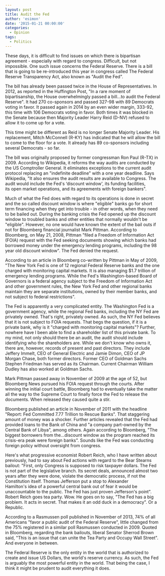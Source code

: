 ```yaml
---
layout: post
title: Audit the Fed
author: 'esimon'
date: '2015-01-21 00:00:00'
categories:
  - Opinion
tags:
  - Politics
---
```

These days, it is difficult to find issues on which there is bipartisan agreement - especially with regard to congress. Difficult, but not impossible. One such issue concerns the Federal Reserve. There is a bill that is going to be re-introduced this year in congress called The Federal Reserve Transparency Act, also known as "Audit the Fed". 

The bill has already been passed twice in the House of Representatives. In 2012, as reported in the Huffington Post, "In a rare moment of bipartisanship, the House overwhelmingly passed a bill…to audit the Federal Reserve". It had 270 co-sponsors and passed 327-98 with 89 Democrats voting in favor. It passed again in 2014 by an even wider margin, 333-92, this time with 106 Democrats voting in favor. Both times it was blocked in the Senate because then Majority Leader Harry Reid (D-NV) refused to allow it to come up for a vote. 

This time might be different as Reid is no longer Senate Majority Leader. His replacement, Mitch McConnell (R-KY) has indicated that he will allow the bill to come to the floor for a vote. It already has 89 co-sponsors including several Democrats - so far. 

The bill was originally proposed by former congressman Ron Paul (R-TX) in 2009. According to Wikipedia, it reforms the way audits are conducted by the US Comptroller General. It eliminates exceptions to the current audit protocol replacing an "indefinite deadline" with a one year deadline. Says Wikipedia, "It also ensures the audit results are available to Congress. The audit would include the Fed's ‘discount window', its funding facilities, its open market operations, and its agreements with foreign bankers".

Much of what the Fed does with regard to its operations is done in secret and the so called discount window is where "eligible" banks go for short term financing when they get into trouble - in other words, when they need to be bailed out. During the banking crisis the Fed opened up the discount window to troubled banks and other entities that normally wouldn't be "eligible". However, no one would have known the extent of the bail outs if not for Bloomberg financial journalist Mark Pittman. According to Bloomberg, on May 21, 2008, Pittman "filed a Freedom of Information Act (FOIA) request with the Fed seeking documents showing which banks had borrowed money under the emergency lending programs, including the 98 year old discount window". The Fed denied the request. 

According to an article in Bloomberg co-written by Pittman in May of 2009, "The New York Fed is one of 12 regional Federal Reserve banks and the one charged with monitoring capital markets. It is also managing $1.7 trillion of emergency lending programs. While the Fed's Washington-based Board of Governors is a federal agency subject to the Freedom of Information Act and other government rules, the New York Fed and other regional banks maintain they are separate institutions, owned by their member banks, and not subject to federal restrictions". 

The Fed is apparently a very complicated entity. The Washington Fed is a government agency, while the regional Fed banks, including the NY Fed are privately owned. That's right, privately owned. As such, the NY Fed believes that it is not subject to FOIA requests. That begs the question, if it is a private bank, why is it "charged with monitoring capital markets"? Further, nowhere have I been able to find a shareholder list of this private bank. To my mind, not only should there be an audit, the audit should include identifying who the shareholders are. While we don't know who owns it, there are, however, records of present and past directors. They include Jeffery Immelt, CEO of General Electric and Jamie Dimon, CEO of JP Morgan Chase, both former directors. Former CEO of Goldman Sachs Stephen Friedman has served as its Chairman. Current Chairman William Dudley has also worked at Goldman Sachs. 

Mark Pittman passed away in November of 2009 at the age of 52, but Bloomberg News pursued his FOIA request through the courts. After winning the initial court battle, Bloomberg had to eventually take the matter all the way to the Supreme Court to finally force the Fed to release the documents. When released they caused quite a stir. 

Bloomberg published an article in November of 2011 with the headline "Report: Fed Committed 7.77 Trillion to Rescue Banks". That staggering amount of money was a shocker. Further articles revealed that the Fed had provided loans to the Bank of China and "a company part-owned by the Central Bank of Libya", among others. Again according to Bloomberg, "The biggest borrowers from the…discount window as the program reached its crisis-era peak were foreign banks". Sounds like the Fed was conducting foreign policy without oversight from congress. 

Here's what progressive economist Robert Reich, who I have written about previously, had to say about Fed actions with regard to the Bear Stearns bailout: "First, only Congress is supposed to risk taxpayer dollars. The Fed is not part of the legislative branch. Its secret deals, announced almost two years after they were done, violate the democratic process, if not the Constitution itself. Thomas Jefferson put a stop to Alexander Hamilton's idea of a powerful central bank out of fear it would be unaccountable to the public. The Fed has just proven Jefferson's point". Robert Reich goes tea party. Wow. He goes on to say, "The Fed has a big problem. It acts in secret. That makes it an odd duck in a democracy". Or a Republic. 

According to a Rasmussen poll published in November of 2013, 74% of all Americans "favor a public audit of the Federal Reserve", little changed from the 75% registered in a similar poll Rasmussen conducted in 2009. Quoted in Bloomberg, regarding the bank bailouts, liberal Senator Sherrod Brown said, "This is an issue that can unite the Tea Party and Occupy Wall Street". And everyone in between. 

The Federal Reserve is the only entity in the world that is authorized to create and issue US Dollars, the world's reserve currency. As such, the Fed is arguably the most powerful entity in the world. That being the case, I think it might be prudent to audit everything it does. 

